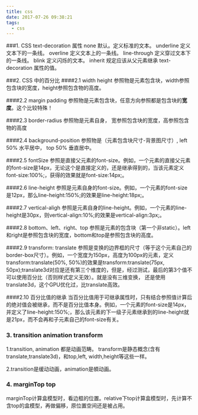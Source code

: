 ```yaml
---
title: css
date: 2017-07-26 09:38:21
tags:
  - css
---
```


###1. CSS text-decoration 属性
none	默认。定义标准的文本。
underline	定义文本下的一条线。
overline	定义文本上的一条线。
line-through	定义穿过文本下的一条线。
blink	定义闪烁的文本。
inherit	规定应该从父元素继承 text-decoration 属性的值。

<!-- more -->

###2. CSS 中的百分比
####2.1 width height
参照物是元素包含块，width参照包含块的宽度，height参照包含物的高度。

####2.2 margin padding
参照物是元素包含块，任意方向参照都是包含块的**宽度**。这个比较特殊！

####2.3 border-radius
参照物是元素自身， 宽参照包含块的宽度，高参照包含物的高度

####2.4 background-position
参照物是（元素包含块尺寸-背景图尺寸）, left 50% 水平居中， top 50% 垂直居中。

####2.5 fontSize
参照是直接父元素的font-size。例如，一个元素的直接父元素的font-size是14px，无论这个是直接定义的，还是继承得到的，当该元素定义font-size:100%;，获得的效果就是font-size:14px;。

####2.6 line-height
参照是元素自身的font-size。例如，一个元素的font-size是12px，那么line-height:150%;的效果是line-height:18px;。

####2.7 vertical-aligh
参照是元素自身的line-height。例如，一个元素的line-height是30px，则vertical-align:10%;的效果是vertical-align:3px;。

####2.8 bottom、left、right、top
参照是元素的包含块（第一个非static）。left和right是参照包含块的宽度，bottom和top是参照包含块的高度。

####2.9 transform: translate
参照是变换的边界框的尺寸（等于这个元素自己的border-box尺寸）。例如，一个宽度为150px，高度为100px的元素，定义transform:translate(50%, 50%)的效果是transform:translate(75px, 50px);translate3d对应是还有第三个维度的，但是，经过测试，最后的第3个值不可以使用百分比（否则样式定义无效）。就是没有三维变换， 还是使用translate3d，这个GPU优化过，比translate高效。

####2.10 百分比值的继承
当百分比值用于可继承属性时，只有结合参照值计算后的绝对值会被继承，而不是百分比值本身。例如，一个元素的font-size是14px，并定义了line-height:150%;，那么该元素的下一级子元素继承到的line-height就是21px，而不会再和子元素自己的font-size有关。

### 3. transition animation transform 
1.transition, animation 都是动画范畴。
transform是静态概念(含有translate,translate3d)，和top,left, width,height等这些一样。

2.transition是缓动动画，animation是幁动画。

### 4. marginTop top
marginTop计算盒模型时，看边框的位置。relative下top计算盒模型时，先计算不含top的盒模型，再做偏移，原位置空间还是被占用。